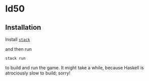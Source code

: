# ld50

## Installation

Install [`stack`](https://docs.haskellstack.org/en/stable/install_and_upgrade/)

and then run

```
stack run
```

to build and run the game. It might take a while, because Haskell is atrociously slow to build; sorry!

